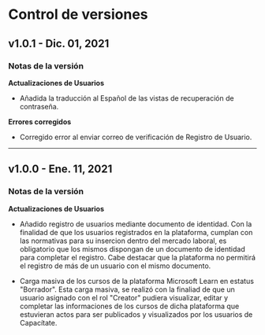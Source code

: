 # Control de versiones

## v1.0.1 - Dic. 01, 2021

### Notas de la versión ###

**Actualizaciones de Usuarios**

- Añadida la traducción al Español de las vistas de recuperación de contraseña.

**Errores corregidos**

- Corregido error al enviar correo de verificación de Registro de Usuario.

---

## v1.0.0 - Ene. 11, 2021

### Notas de la versión ###

**Actualizaciones de Usuarios**

- Añadido registro de usuarios mediante documento de identidad.
    Con la finalidad de que los usuarios registrados en la plataforma, cumplan con las normativas para su insercion dentro del mercado laboral, es obligatorio que los mismos dispongan de un documento de identidad para completar el registro. Cabe destacar que la plataforma no permitirá el registro de más de un usuario con el mismo documento. 

- Carga masiva de los cursos de la plataforma Microsoft Learn en estatus "Borrador".
    Esta carga masiva, se realizó con la finaliad de que un usuario asignado con el rol "Creator" pudiera visualizar, editar y completar las informaciones de los cursos de dicha plataforma que estuvieran actos para ser publicados y visualizados por los usuarios de Capacítate.
